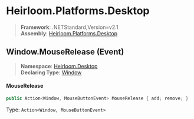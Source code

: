 # Heirloom.Platforms.Desktop

> **Framework**: .NETStandard,Version=v2.1  
> **Assembly**: [Heirloom.Platforms.Desktop][0]

## Window.MouseRelease (Event)

> **Namespace**: [Heirloom.Desktop][0]  
> **Declaring Type**: [Window][1]

#### MouseRelease

```cs
public Action<Window, MouseButtonEvent> MouseRelease { add; remove; }
```

Type: `Action<Window, MouseButtonEvent>`

[0]: ../../../Heirloom.Platforms.Desktop.md
[1]: ../Window.md
